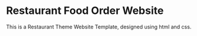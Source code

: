 # Restaurant Food Order Website
This is a Restaurant Theme Website Template, designed using html and css. 


